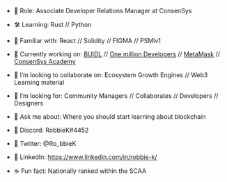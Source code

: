 
- 🔭  Role: Associate Developer Relations Manager at ConsenSys
- 🛠  Learning: Rust // Python
- 🤹‍ Familiar with: React // Solidity // FIGMA // PSMlv1
- 🎯  Currently working on: [BUIDL](https://www.meetup.com/pro/BUIDL/) // [One million Developers](https://onemilliondevs.com/) // [MetaMask](https://metamask.io/) // [ConsenSys Academy](https://learn.consensys.net/index)
- 🏓  I’m looking to collaborate on: Ecosystem Growth Engines // Web3 Learning material 
- 🔮  I’m looking for: Community Managers // Collaborates // Developers // Designers 
- 💬  Ask me about: Where you should start learning about blockchain
- 🍜  Discord: RobbieK#4452
- 🍜  Twitter: @Ro_bbieK
- 🍜  LinkedIn: https://www.linkedin.com/in/robbie-k/

- ☕  Fun fact: Nationally ranked within the SCAA 

